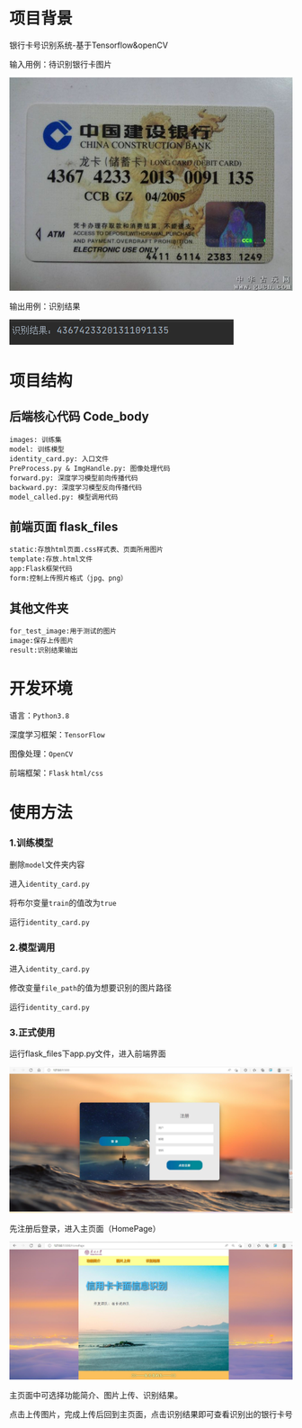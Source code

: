 # 项目背景
银行卡号识别系统-基于Tensorflow&openCV

输入用例：待识别银行卡图片

![image](./for_test_image/img_3.png)

输出用例：识别结果

![img.png](./Code_body/img.png)

# 项目结构
## 后端核心代码 Code_body
```
images: 训练集
model: 训练模型
identity_card.py: 入口文件
PreProcess.py & ImgHandle.py: 图像处理代码
forward.py: 深度学习模型前向传播代码
backward.py: 深度学习模型反向传播代码
model_called.py: 模型调用代码
```
## 前端页面 flask_files
```
static:存放html页面.css样式表、页面所用图片
template:存放.html文件
app:Flask框架代码
form:控制上传照片格式（jpg、png）
```

## 其他文件夹
```
for_test_image:用于测试的图片
image:保存上传图片
result:识别结果输出
```

# 开发环境
语言：`Python3.8`

深度学习框架：`TensorFlow`

图像处理：`OpenCV`

前端框架：`Flask` `html/css`

# 使用方法
### 1.训练模型
删除`model`文件夹内容

进入`identity_card.py`

将布尔变量`train`的值改为`true`

运行`identity_card.py`
### 2.模型调用
进入`identity_card.py`

修改变量`file_path`的值为想要识别的图片路径

运行`identity_card.py`

### 3.正式使用
运行flask_files下app.py文件，进入前端界面

![img.png](./Code_body/login.png)

先注册后登录，进入主页面（HomePage）

![img.png](./Code_body/homepage.png)

主页面中可选择功能简介、图片上传、识别结果。

点击上传图片，完成上传后回到主页面，点击识别结果即可查看识别出的银行卡号
